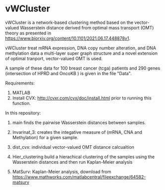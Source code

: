 # vWCluster
vWCluster is a network-based clustering method based on the vector-valued Wasserstein distance derived from optimal mass transport (OMT) theory as presented in https://www.biorxiv.org/content/10.1101/2021.06.17.448878v1.

vWCluster treat mRNA expression, DNA copy number alteration, and DNA methylation data a multi-layer super graph structure and a novel extension of optimal tranport, vector-valued OMT is used. 

A sample of these data for 100 breast cancer (tcga) patients and 290 genes (intersection of HPRD and OncoKB ) is given in the file "Data".

Requirements:
1. MATLAB
2. Install CVX: http://cvxr.com/cvx/doc/install.html prior to running this function.

In this repository:

1. main finds the pairwise Wasserstein distances between samples. 

2. Invarinat_3: creates the integative measure of (mRNA, CNA and Methylation) for a given sample.

3. dist_cvx: individual vector-valued OMT distance calcualtion

4. Hier_clustering build a hierachical clustering of the samples using the Wasserstein distances and then run Kaplan-Meier analysis

5. MatSurv: Kaplan-Meier analysis, download from https://www.mathworks.com/matlabcentral/fileexchange/64582-matsurv
